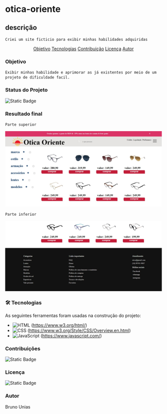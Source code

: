 # otica-oriente

## descrição

    Criei um site ficticio para exibir minhas habilidades adquiridas

<p align="center">
 <a href="#objetivo">Objetivo</a>
 <a href="#tecnologias">Tecnologias</a> 
 <a href="#contribuicao">Contribuição</a> 
 <a href="#licenc-a">Licença</a> 
 <a href="#autor">Autor</a>
</p>



###  Objetivo

    Exibir minhas habilidade e aprimorar as já existentes por meio de um projeto de dificuldade facil.

### Status do Projeto

   ![Static Badge](https://img.shields.io/badge/status-construção-orange) 


### Resultado final

    Parte superior
   <img src="src/assests/image/Captura de tela_30-6-2025_21212_.jpeg" alt="">

    Parte inferior

   <img src="src/assests/image/Captura de tela_30-6-2025_212310_.jpeg" alt="">

### 🛠 Tecnologias

As seguintes ferramentas foram usadas na construção do projeto:

- ![HTML](https://img.shields.io/badge/HTML-%23E34F26.svg?logo=html5&logoColor=white) (https://www.w3.org/html/)
- ![CSS](https://img.shields.io/badge/CSS-1572B6?logo=css3&logoColor=fff) (https://www.w3.org/Style/CSS/Overview.en.html)
- ![JavaScript](https://img.shields.io/badge/JavaScript-F7DF1E?logo=javascript&logoColor=000) (https://www.javascript.com/)

### Contribuições

![Static Badge](https://img.shields.io/badge/forks-0-green)
### Licença

![Static Badge](https://img.shields.io/badge/license-MIT-blue) 

### Autor
Bruno Unias
